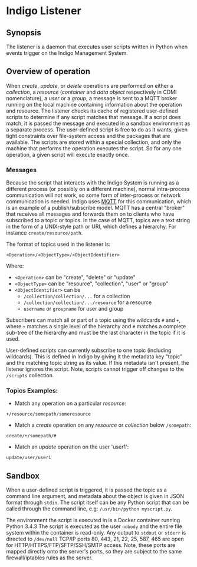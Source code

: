 # Indigo Listener

## Synopsis

The listener is a daemon that executes user scripts written in Python when
events trigger on the Indigo Management System.

## Overview of operation

When *create*, *update*, or *delete* operations are performed on either a
*collection*,  a *resource* (*container* and *data object* respectively in CDMI
nomenclature), a *user* or a *group*, a message is sent to a MQTT broker running
on the local machine containing information about the operation and resource.
The listener checks its cache of registered user-defined scripts to determine
if any script matches that message. If a script does match, it is passed the
message and executed in a sandbox environment as a separate process. The
user-defined script is free to do as it wants, given tight constraints over
file-system access and the packages that are available. The scripts are stored
within a special collection, and only the machine that performs the operation
executes the script. So for any one operation, a given script will execute
exactly once.

### Messages

Because the script that interacts with the Indigo System is running as a
different process (or possibly on a different machine), normal intra-process
communication will not work, so some form of inter-process or network
communication is needed. Indigo uses [MQTT](http://mqtt.org/) for this
communication, which is an example of a publish/subscribe model. MQTT has a
central "broker" that receives all messages and forwards them on to clients who
have subscribed to a topic or topics. In the case of MQTT, topics are a text
string in the form of a UNIX-style path or URI, which defines a hierarchy.
For instance `create/resource/path`.

The format of topics used in the listener is:

`<Operation>/<ObjectType>/<ObjectIdentifier>`

Where:
  * `<Operation>` can be "create", "delete" or "update"
  * `<ObjectType>` can be "resource", "collection", "user" or "group"
  * `<ObjectIdentifier>` can be
    * `/collection/collection/...` for a collection
    * `/collection/collection/.../resource` for a resource
    * `username` or `groupname` for user and group

Subscribers can match all or part of a topic using the wildcards `#` and `+`,
where `+` matches a single level of the hierarchy and `#` matches a complete
sub-tree of the hierarchy and must be the last character in the topic if it is
used.

User-defined scripts can currently subscribe to one topic (including wildcards).
This is defined in Indigo by giving it the metadata key "topic" and the
matching topic string as its value. If this metadata isn't present, the listener
ignores the script. Note, scripts cannot trigger off changes to the `/scripts`
collection.

### Topics Examples:


* Match any operation on a particular *resource*:

`+/resource/somepath/someresource`


* Match a *create* operation on any *resource* or *collection* below `/somepath`:

`create/+/somepath/#`


* Match an *update* operation on the user 'user1':

`update/user/user1`


## Sandbox

When a user-defined script is triggered, it is passed the topic as a command
line argument, and metadata about the object is given in JSON format through
`stdin`. The script itself can be any Python script that can be called through
the command line, e.g: `/usr/bin/python myscript.py`.

The environment the script is executed in is a Docker container running Python
3.4.3 The script is executed as the user `nobody` and the entire file system
within the container is read-only. Any output to `stdout` or `stderr` is
directed to `/dev/null` TCP/IP ports 80, 443, 21, 22, 25, 587, 465 are open for
HTTP/HTTPS/FTP/SFTP/SSH/SMTP access. Note, these ports are mapped directly onto
the server's ports, so they are subject to the same firewall/iptables rules as
the server.
